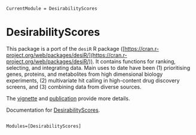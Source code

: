 ```@meta
CurrentModule = DesirabilityScores
```

# DesirabilityScores

This package is a port of the `desiR` R package ([https://cran.r-project.org/web/packages/desiR/](https://cran.r-project.org/web/packages/desiR/)). It contains functions for ranking, selecting, and integrating data. Main uses to date have been (1) prioritising genes, proteins, and metabolites from high dimensional biology experiments, (2) multivariate hit calling in high-content drug discovery screens, and (3) combining data from diverse sources.

The [vignette](https://cran.r-project.org/web/packages/desiR/vignettes/Gene_ranking.pdf) and [publication](https://peerj.com/articles/1444/) provide more details.


Documentation for [DesirabilityScores](https://github.com/stanlazic/DesirabilityScores.jl).

```@index
```

```@autodocs
Modules=[DesirabilityScores]
```
